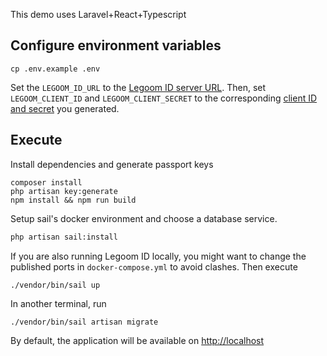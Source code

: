 This demo uses Laravel+React+Typescript

## Configure environment variables
```
cp .env.example .env
```
Set the `LEGOOM_ID_URL` to the [Legoom ID server URL](https://github.com/marcorentap/legoom-id-demo). Then, set `LEGOOM_CLIENT_ID` and `LEGOOM_CLIENT_SECRET` to the corresponding [client ID and secret](https://github.com/marcorentap/legoom-id-demo/blob/master/README.md) you generated.

## Execute
Install dependencies and generate passport keys
```
composer install
php artisan key:generate
npm install && npm run build
```

Setup sail's docker environment and choose a database service.
```bash
php artisan sail:install
```

If you are also running Legoom ID locally, you might want to change the published ports in `docker-compose.yml` to avoid clashes. Then execute
```
./vendor/bin/sail up
```

In another terminal, run
```
./vendor/bin/sail artisan migrate
```

By default, the application will be available on [http://localhost](http://localhost)

